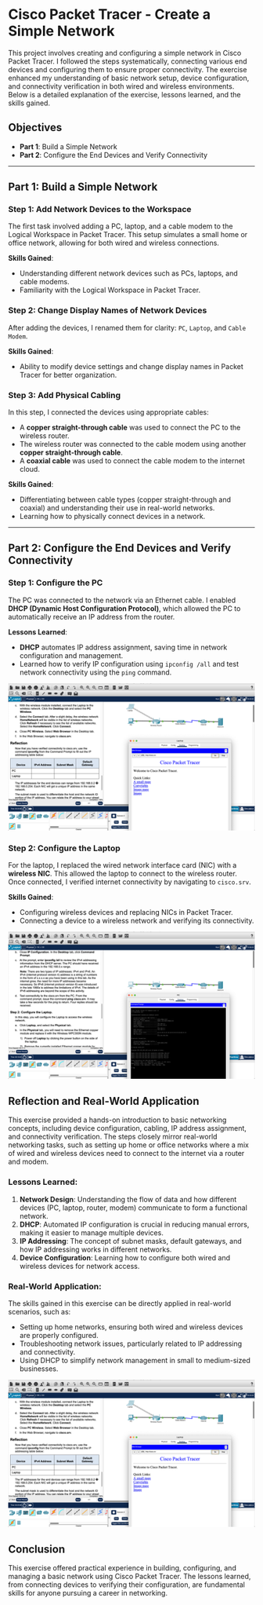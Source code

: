 # Cisco Packet Tracer - Create a Simple Network

This project involves creating and configuring a simple network in Cisco Packet Tracer. I followed the steps systematically, connecting various end devices and configuring them to ensure proper connectivity. The exercise enhanced my understanding of basic network setup, device configuration, and connectivity verification in both wired and wireless environments. Below is a detailed explanation of the exercise, lessons learned, and the skills gained.

## Objectives

- **Part 1**: Build a Simple Network
- **Part 2**: Configure the End Devices and Verify Connectivity

---

## Part 1: Build a Simple Network

### Step 1: Add Network Devices to the Workspace

The first task involved adding a PC, laptop, and a cable modem to the Logical Workspace in Packet Tracer. This setup simulates a small home or office network, allowing for both wired and wireless connections.

**Skills Gained**:

- Understanding different network devices such as PCs, laptops, and cable modems.
- Familiarity with the Logical Workspace in Packet Tracer.


### Step 2: Change Display Names of Network Devices

After adding the devices, I renamed them for clarity: `PC`, `Laptop`, and `Cable Modem`.

**Skills Gained**:

- Ability to modify device settings and change display names in Packet Tracer for better organization.

### Step 3: Add Physical Cabling

In this step, I connected the devices using appropriate cables:

- A **copper straight-through cable** was used to connect the PC to the wireless router.
- The wireless router was connected to the cable modem using another **copper straight-through cable**.
- A **coaxial cable** was used to connect the cable modem to the internet cloud.

**Skills Gained**:

- Differentiating between cable types (copper straight-through and coaxial) and understanding their use in real-world networks.
- Learning how to physically connect devices in a network.

---

## Part 2: Configure the End Devices and Verify Connectivity

### Step 1: Configure the PC

The PC was connected to the network via an Ethernet cable. I enabled **DHCP (Dynamic Host Configuration Protocol)**, which allowed the PC to automatically receive an IP address from the router.

**Lessons Learned**:

- **DHCP** automates IP address assignment, saving time in network configuration and management.
- Learned how to verify IP configuration using `ipconfig /all` and test network connectivity using the `ping` command.

![lap](laptop_wireless_connect.png)

### Step 2: Configure the Laptop

For the laptop, I replaced the wired network interface card (NIC) with a **wireless NIC**. This allowed the laptop to connect to the wireless router. Once connected, I verified internet connectivity by navigating to `cisco.srv`.

**Skills Gained**:

- Configuring wireless devices and replacing NICs in Packet Tracer.
- Connecting a device to a wireless network and verifying its connectivity.

![pc](ping_cisco_srv.png)

## Reflection and Real-World Application

This exercise provided a hands-on introduction to basic networking concepts, including device configuration, cabling, IP address assignment, and connectivity verification. The steps closely mirror real-world networking tasks, such as setting up home or office networks where a mix of wired and wireless devices need to connect to the internet via a router and modem.

### Lessons Learned:

1. **Network Design**: Understanding the flow of data and how different devices (PC, laptop, router, modem) communicate to form a functional network.
2. **DHCP**: Automated IP configuration is crucial in reducing manual errors, making it easier to manage multiple devices.
3. **IP Addressing**: The concept of subnet masks, default gateways, and how IP addressing works in different networks.
4. **Device Configuration**: Learning how to configure both wired and wireless devices for network access.

### Real-World Application:

The skills gained in this exercise can be directly applied in real-world scenarios, such as:

- Setting up home networks, ensuring both wired and wireless devices are properly configured.
- Troubleshooting network issues, particularly related to IP addressing and connectivity.
- Using DHCP to simplify network management in small to medium-sized businesses.

![laptop](laptop_wireless_connect.png)

## Conclusion

This exercise offered practical experience in building, configuring, and managing a basic network using Cisco Packet Tracer. The lessons learned, from connecting devices to verifying their configuration, are fundamental skills for anyone pursuing a career in networking.
